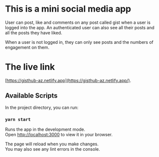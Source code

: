 # This is a mini social media app

User can post, like and comments on any post called gist when a user is logged into the app. An authenticated user can also see all their posts and all the posts they have liked.

When a user is not logged in, they can only see posts and the numbers of engagement on them.


# The live link

[https://gisthub-az.netlify.app](https://gisthub-az.netlify.app/). 


## Available Scripts

In the project directory, you can run:

### `yarn start`

Runs the app in the development mode.\
Open [http://localhost:3000](http://localhost:3000) to view it in your browser.

The page will reload when you make changes.\
You may also see any lint errors in the console.



